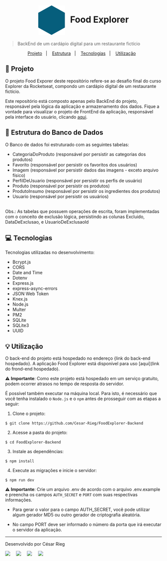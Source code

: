 <h1 align="center" style="text-align: center;">
  <img alt="Logo do Food Explorer" src="./src/Assets/Favicon.svg" style="vertical-align: middle; margin-right: 10px;">
  Food Explorer
</h1>

> BackEnd de um cardápio digital para um restaurante fictício

<p align="center">
  <a href="#project">Projeto</a>&nbsp;&nbsp;&nbsp;|&nbsp;&nbsp;&nbsp;
  <a href="#structure">Estrutura</a>&nbsp;&nbsp;&nbsp;|&nbsp;&nbsp;&nbsp;
  <a href="#technologies">Tecnologias</a>&nbsp;&nbsp;&nbsp;|&nbsp;&nbsp;&nbsp;
  <a href="#usage">Utilização</a>&nbsp;&nbsp;&nbsp;
</p>

<h2 id="project">📁 Projeto</h2>

O projeto Food Exporer deste repositório refere-se ao desafio final do curso Explorer da Rocketseat, compondo um cardápio digital de um restaurante fictício.

Este repositório está composto apenas pelo BackEnd do projeto, responsável pela lógica da aplicação e armazenamento dos dados.
Fique a vontade para visualizar o projeto de FrontEnd da aplicação, responsável pela interface do usuário, clicando [aqui](https://github.com/Cesar-Rieg/FoodExplorer-Frontend).

<h2 id="structure">🎲 Estrutura do Banco de Dados</h2>

O Banco de dados foi estruturado com as seguintes tabelas:

- CategoriaDoProduto (responsável por persistir as categorias dos produtos)
- Favorito (responsável por persistir os favoritos dos usuários)
- Imagem (responsável por persistir dados das imagens - exceto arquivo físico)
- PerfilDeUsuario (responsável por persistir os perfis de usuário)
- Produto (responsável por persistir os produtos)
- ProdutoInsumo (responsável por persistir os ingredientes dos produtos)
- Usuario (responsável por persistir os usuários)
<br/>
<span>Obs.: As tabelas que possuem operações de escrita, foram implementadas com o conceito de exclusão lógica, persistindo as colunas Excluido, DataDeExclusao, e UsuarioDeExclusaoId</span>

<h2 id="technologies">💻 Tecnologias</h2>

Tecnologias utilizadas no desenvolvimento:

- Bcrypt.js
- CORS
- Date and Time
- Dotenv
- Express.js
- express-async-errors
- JSON Web Token
- Knex.js
- Node.js
- Multer
- PM2
- SQLite
- SQLite3
- UUID

<h2 id="usage">💡 Utilização</h2>

O back-end do projeto está hospedado no endereço {link do back-end hospedado}. A aplicação Food Explorer está disponível para uso [aqui](link do frond-end hospedado).

⚠️ **Importante**: Como este projeto está hospedado em um serviço gratuito, podem ocorrer atrasos no tempo de resposta do servidor.

É possível também executar na máquina local. Para isto, é necessário que você tenha instalado o ``Node.js`` e o ``npm`` antes de prosseguir com as etapas a seguir:

1. Clone o projeto:

```
$ git clone https://github.com/Cesar-Rieg/FoodExplorer-Backend
```

2. Acesse a pasta do projeto:

```
$ cd FoodExplorer-Backend
```

3. Instale as dependências:

```
$ npm install
```

4. Execute as migrações e inicie o servidor:

```
$ npm run dev
```


⚠️ **Importante**: Crie um arquivo .env de acordo com o arquivo .env.example e preencha os campos ``AUTH_SECRET`` e ``PORT`` com suas respectivas informações.

- Para gerar o valor para o campo AUTH_SECRET, você pode utilizar algum gerador MD5 ou outro gerador de criptografia aleatória.

- No campo PORT deve ser informado o número da porta que irá executar o servidor da aplicação.


---

Desenvolvido por César Rieg

<div style="display: flex;">
  <a href="https://www.linkedin.com/in/cesar-rieg/" target="_blank"><img src="https://img.shields.io/badge/-LinkedIn-%230077B5?style=for-the-badge&logo=linkedin&logoColor=white" style="margin-right: 2vw" target="_blank"></a>
  <a href="mailto:cesarjeanrieg97@gmail.com"><img src="https://img.shields.io/badge/-Gmail-%23333?style=for-the-badge&logo=gmail&logoColor=white" style="margin-right: 2vw" target="_blank"></a>
  <a href="http://discordapp.com/users/cesar.rieg" target="_blank"><img src="https://img.shields.io/badge/Discord-7289DA?style=for-the-badge&logo=discord&logoColor=white" style="margin-right: 2vw" target="_blank"></a>
  <a href="https://www.instagram.com/cesar.rieg/" target="_blank"><img src="https://img.shields.io/badge/-Instagram-%23E4405F?style=for-the-badge&logo=instagram&logoColor=white" target="_blank"></a>
</div>